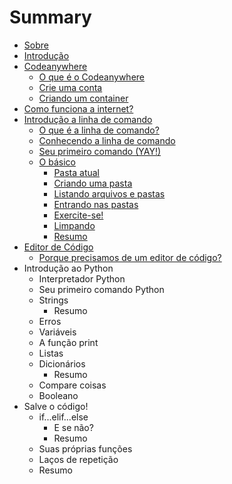 # Summary

* [Sobre](README.md)
* [Introdução](introducao.md)
* [Codeanywhere](codeanywhere/codeanywhere.md)
  * [O que é o Codeanywhere](codeanywhere/o_que_e.md)
  * [Crie uma conta](codeanywhere/criando_conta.md)
  * [Criando um container](codeanywhere/criando_container.md)
* [Como funciona a internet?](internet/como_funciona.md)
* [Introdução a linha de comando](linha_de_comando/introducao.md)
  * [O que é a linha de comando?](linha_de_comando/o_que_e.md)
  * [Conhecendo a linha de comando](linha_de_comando/conhecendo.md)
  * [Seu primeiro comando (YAY!)](linha_de_comando/primeiro_comando.md)
  * [O básico](linha_de_comando/basico.md)
    * [Pasta atual](linha_de_comando/pasta_atual.md)
    * [Criando uma pasta](linha_de_comando/criando_uma_pasta.md)
    * [Listando arquivos e pastas](linha_de_comando/listando_arquivos_e_pastas.md)
    * [Entrando nas pastas](linha_de_comando/entrando_nas_pastas.md)
    * [Exercite-se!](linha_de_comando/exercitando.md)
    * [Limpando](linha_de_comando/limpando.md)
    * [Resumo](linha_de_comando/resumo.md)
* [Editor de Código](editor_de_codigo/introducao.md)    
  * [Porque precisamos de um editor de código?](necessidade.md)
* Introdução ao Python
  * Interpretador Python
  * Seu primeiro comando Python
  * Strings
    * Resumo
  * Erros
  * Variáveis
  * A função print
  * Listas
  * Dicionários
    * Resumo
  * Compare coisas
  * Booleano
* Salve o código!
  * if...elif...else
    * E se não?
    * Resumo
  * Suas próprias funções
  * Laços de repetição
  * Resumo
